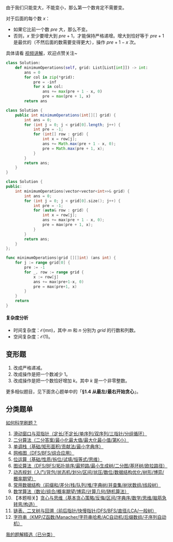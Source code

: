 由于我们只能变大，不能变小，那么第一个数肯定不需要变。

对于后面的每个数 $x$：

- 如果它比前一个数 $\textit{pre}$ 大，那么不变。
- 否则，$x$ 至少要增大到 $\textit{pre}+1$，才能保持严格递增。增大到恰好等于 $\textit{pre}+1$ 是最优的（不然后面的数需要变得更大），操作 $\textit{pre}+1-x$ 次。

具体请看 [视频讲解](https://www.bilibili.com/video/BV13f68YjE7o/)，欢迎点赞关注~

```py [sol-Python3]
class Solution:
    def minimumOperations(self, grid: List[List[int]]) -> int:
        ans = 0
        for col in zip(*grid):
            pre = -inf
            for x in col:
                ans += max(pre + 1 - x, 0)
                pre = max(pre + 1, x)
        return ans
```

```java [sol-Java]
class Solution {
    public int minimumOperations(int[][] grid) {
        int ans = 0;
        for (int j = 0; j < grid[0].length; j++) {
            int pre = -1;
            for (int[] row : grid) {
                int x = row[j];
                ans += Math.max(pre + 1 - x, 0);
                pre = Math.max(pre + 1, x);
            }
        }
        return ans;
    }
}
```

```cpp [sol-C++]
class Solution {
public:
    int minimumOperations(vector<vector<int>>& grid) {
        int ans = 0;
        for (int j = 0; j < grid[0].size(); j++) {
            int pre = -1;
            for (auto& row : grid) {
                int x = row[j];
                ans += max(pre + 1 - x, 0);
                pre = max(pre + 1, x);
            }
        }
        return ans;
    }
};
```

```go [sol-Go]
func minimumOperations(grid [][]int) (ans int) {
	for j := range grid[0] {
		pre := -1
		for _, row := range grid {
			x := row[j]
			ans += max(pre+1-x, 0)
			pre = max(pre+1, x)
		}
	}
	return
}
```

#### 复杂度分析

- 时间复杂度：$\mathcal{O}(mn)$，其中 $m$ 和 $n$ 分别为 $\textit{grid}$ 的行数和列数。
- 空间复杂度：$\mathcal{O}(1)$。

## 变形题

1. 改成严格递减。
2. 改成操作是把一个数减少 $1$。
3. 改成操作是把一个数恰好增加 $k$。其中 $k$ 是一个非零整数。

更多相似题目，见下面贪心题单中的「**§1.4 从最左/最右开始贪心**」。

## 分类题单

[如何科学刷题？](https://leetcode.cn/circle/discuss/RvFUtj/)

1. [滑动窗口与双指针（定长/不定长/单序列/双序列/三指针/分组循环）](https://leetcode.cn/circle/discuss/0viNMK/)
2. [二分算法（二分答案/最小化最大值/最大化最小值/第K小）](https://leetcode.cn/circle/discuss/SqopEo/)
3. [单调栈（基础/矩形面积/贡献法/最小字典序）](https://leetcode.cn/circle/discuss/9oZFK9/)
4. [网格图（DFS/BFS/综合应用）](https://leetcode.cn/circle/discuss/YiXPXW/)
5. [位运算（基础/性质/拆位/试填/恒等式/思维）](https://leetcode.cn/circle/discuss/dHn9Vk/)
6. [图论算法（DFS/BFS/拓扑排序/最短路/最小生成树/二分图/基环树/欧拉路径）](https://leetcode.cn/circle/discuss/01LUak/)
7. [动态规划（入门/背包/状态机/划分/区间/状压/数位/数据结构优化/树形/博弈/概率期望）](https://leetcode.cn/circle/discuss/tXLS3i/)
8. [常用数据结构（前缀和/差分/栈/队列/堆/字典树/并查集/树状数组/线段树）](https://leetcode.cn/circle/discuss/mOr1u6/)
9. [数学算法（数论/组合/概率期望/博弈/计算几何/随机算法）](https://leetcode.cn/circle/discuss/IYT3ss/)
10. 【本题相关】[贪心与思维（基本贪心策略/反悔/区间/字典序/数学/思维/脑筋急转弯/构造）](https://leetcode.cn/circle/discuss/g6KTKL/)
11. [链表、二叉树与回溯（前后指针/快慢指针/DFS/BFS/直径/LCA/一般树）](https://leetcode.cn/circle/discuss/K0n2gO/)
12. [字符串（KMP/Z函数/Manacher/字符串哈希/AC自动机/后缀数组/子序列自动机）](https://leetcode.cn/circle/discuss/SJFwQI/)

[我的题解精选（已分类）](https://github.com/EndlessCheng/codeforces-go/blob/master/leetcode/SOLUTIONS.md)
